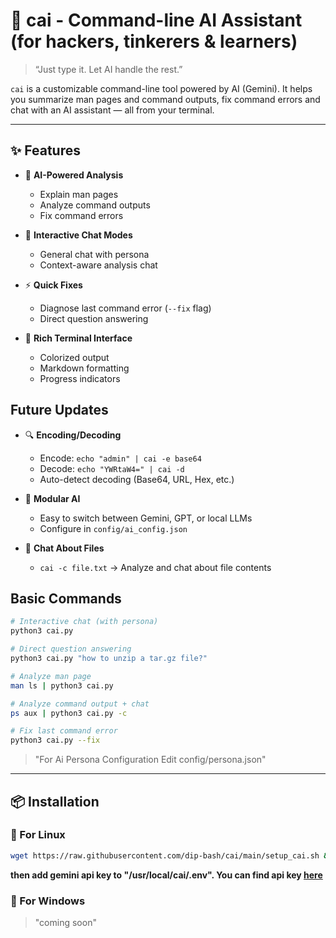 # 🧠 cai - Command-line AI Assistant (for hackers, tinkerers & learners)

> “Just type it. Let AI handle the rest.”

`cai` is a customizable command-line tool powered by AI (Gemini). It helps you summarize man pages and command outputs, fix command errors and chat with an AI assistant — all from your terminal.

---

## ✨ Features

- 🧠 **AI-Powered Analysis**
  - Explain man pages
  - Analyze command outputs
  - Fix command errors
    
- 💬 **Interactive Chat Modes**
  - General chat with persona
  - Context-aware analysis chat
    
- ⚡ **Quick Fixes**
  - Diagnose last command error (`--fix` flag)
  - Direct question answering
    
- 🎨 **Rich Terminal Interface**
  - Colorized output
  - Markdown formatting
  - Progress indicators

## Future Updates

- 🔍 **Encoding/Decoding**
  - Encode: `echo "admin" | cai -e base64`
  - Decode: `echo "YWRtaW4=" | cai -d`
  - Auto-detect decoding (Base64, URL, Hex, etc.)

- 🧩 **Modular AI**
  - Easy to switch between Gemini, GPT, or local LLMs
  - Configure in `config/ai_config.json`

- 💬 **Chat About Files**
  - `cai -c file.txt` → Analyze and chat about file contents

## Basic Commands
```bash
# Interactive chat (with persona)
python3 cai.py

# Direct question answering
python3 cai.py "how to unzip a tar.gz file?"

# Analyze man page
man ls | python3 cai.py

# Analyze command output + chat
ps aux | python3 cai.py -c

# Fix last command error
python3 cai.py --fix
```

> "For Ai Persona Configuration Edit config/persona.json"
---

## 📦 Installation

### 🔧 For Linux

```bash
wget https://raw.githubusercontent.com/dip-bash/cai/main/setup_cai.sh && chmod +x setup_cai.sh && ./setup_cai.sh
```
 **then add gemini api key to "/usr/local/cai/.env". You can find api key [here](https://aistudio.google.com/apikey)**

### 🔧 For Windows
> "coming soon"
